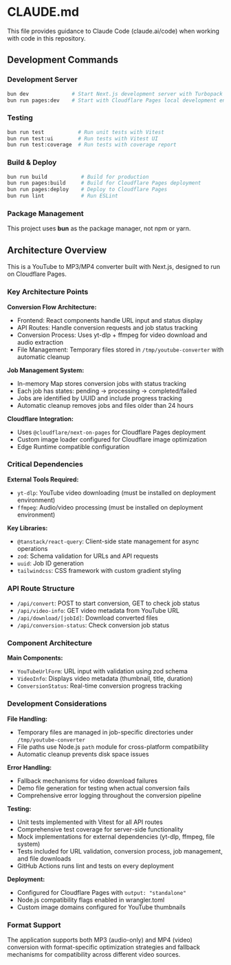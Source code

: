 # CLAUDE.md

This file provides guidance to Claude Code (claude.ai/code) when working with code in this repository.

## Development Commands

### Development Server
```bash
bun dev              # Start Next.js development server with Turbopack
bun run pages:dev    # Start with Cloudflare Pages local development environment
```

### Testing
```bash
bun run test           # Run unit tests with Vitest
bun run test:ui        # Run tests with Vitest UI
bun run test:coverage  # Run tests with coverage report
```

### Build & Deploy
```bash
bun run build           # Build for production
bun run pages:build     # Build for Cloudflare Pages deployment  
bun run pages:deploy    # Deploy to Cloudflare Pages
bun run lint            # Run ESLint
```

### Package Management
This project uses **bun** as the package manager, not npm or yarn.

## Architecture Overview

This is a YouTube to MP3/MP4 converter built with Next.js, designed to run on Cloudflare Pages.

### Key Architecture Points

**Conversion Flow Architecture:**
- Frontend: React components handle URL input and status display
- API Routes: Handle conversion requests and job status tracking  
- Conversion Process: Uses yt-dlp + ffmpeg for video download and audio extraction
- File Management: Temporary files stored in `/tmp/youtube-converter` with automatic cleanup

**Job Management System:**
- In-memory Map stores conversion jobs with status tracking
- Each job has states: pending → processing → completed/failed
- Jobs are identified by UUID and include progress tracking
- Automatic cleanup removes jobs and files older than 24 hours

**Cloudflare Integration:**
- Uses `@cloudflare/next-on-pages` for Cloudflare Pages deployment
- Custom image loader configured for Cloudflare image optimization
- Edge Runtime compatible configuration

### Critical Dependencies

**External Tools Required:**
- `yt-dlp`: YouTube video downloading (must be installed on deployment environment)
- `ffmpeg`: Audio/video processing (must be installed on deployment environment)

**Key Libraries:**
- `@tanstack/react-query`: Client-side state management for async operations
- `zod`: Schema validation for URLs and API requests
- `uuid`: Job ID generation
- `tailwindcss`: CSS framework with custom gradient styling

### API Route Structure

- `/api/convert`: POST to start conversion, GET to check job status
- `/api/video-info`: GET video metadata from YouTube URL
- `/api/download/[jobId]`: Download converted files
- `/api/conversion-status`: Check conversion job status

### Component Architecture

**Main Components:**
- `YouTubeUrlForm`: URL input with validation using zod schema
- `VideoInfo`: Displays video metadata (thumbnail, title, duration)
- `ConversionStatus`: Real-time conversion progress tracking

### Development Considerations

**File Handling:**
- Temporary files are managed in job-specific directories under `/tmp/youtube-converter`
- File paths use Node.js `path` module for cross-platform compatibility
- Automatic cleanup prevents disk space issues

**Error Handling:**
- Fallback mechanisms for video download failures
- Demo file generation for testing when actual conversion fails
- Comprehensive error logging throughout the conversion pipeline

**Testing:**
- Unit tests implemented with Vitest for all API routes
- Comprehensive test coverage for server-side functionality
- Mock implementations for external dependencies (yt-dlp, ffmpeg, file system)
- Tests included for URL validation, conversion process, job management, and file downloads
- GitHub Actions runs lint and tests on every deployment

**Deployment:**
- Configured for Cloudflare Pages with `output: "standalone"`
- Node.js compatibility flags enabled in wrangler.toml
- Custom image domains configured for YouTube thumbnails

### Format Support

The application supports both MP3 (audio-only) and MP4 (video) conversion with format-specific optimization strategies and fallback mechanisms for compatibility across different video sources.